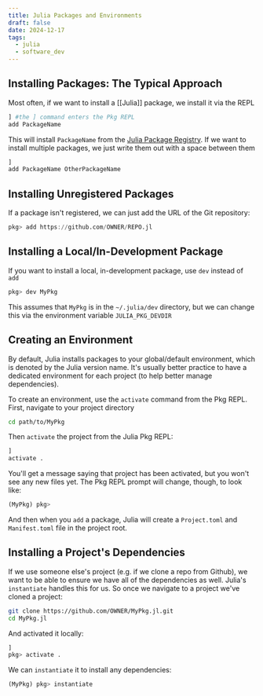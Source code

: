 ```yaml
---
title: Julia Packages and Environments
draft: false
date: 2024-12-17
tags:
  - julia
  - software_dev
---
```

## Installing Packages: The Typical Approach

Most often, if we want to install a [[Julia]] package, we install it via the REPL

```julia
] #the ] command enters the Pkg REPL
add PackageName
```

This will install `PackageName` from the [Julia Package Registry](https://github.com/JuliaRegistries/General). If we want to install multiple packages, we just write them out with a space between them

```julia
]
add PackageName OtherPackageName
```

## Installing Unregistered Packages

If a package isn't registered, we can just add the URL of the Git repository:

```julia
pkg> add https://github.com/OWNER/REPO.jl
```

## Installing a Local/In-Development Package

If you want to install a local, in-development package, use `dev` instead of `add`

```julia
pkg> dev MyPkg
```

This assumes that `MyPkg` is in the `~/.julia/dev` directory, but we can change this via the environment variable `JULIA_PKG_DEVDIR`

## Creating an Environment

By default, Julia installs packages to your global/default environment, which is denoted by the Julia version name. It's usually better practice to have a dedicated environment for each project (to help better manage dependencies).

To create an environment, use the `activate` command from the Pkg REPL. First, navigate to your project directory

```bash
cd path/to/MyPkg
```

Then `activate` the project from the Julia Pkg REPL:

```julia
]
activate .
```

You'll get a message saying that project has been activated, but you won't see any new files yet. The Pkg REPL prompt will change, though, to look like:

```julia
(MyPkg) pkg>
```

And then when you `add` a package, Julia will create a `Project.toml` and `Manifest.toml` file in the project root.

## Installing a Project's Dependencies

If we use someone else's project (e.g. if we clone a repo from Github), we want to be able to ensure we have all of the dependencies as well. Julia's `instantiate` handles this for us. So once we navigate to a project we've cloned a project:

```bash
git clone https://github.com/OWNER/MyPkg.jl.git
cd MyPkg.jl
```

And activated it locally:

```julia
]
pkg> activate .
```

We can `instantiate` it to install any dependencies:

```julia
(MyPkg) pkg> instantiate
```
